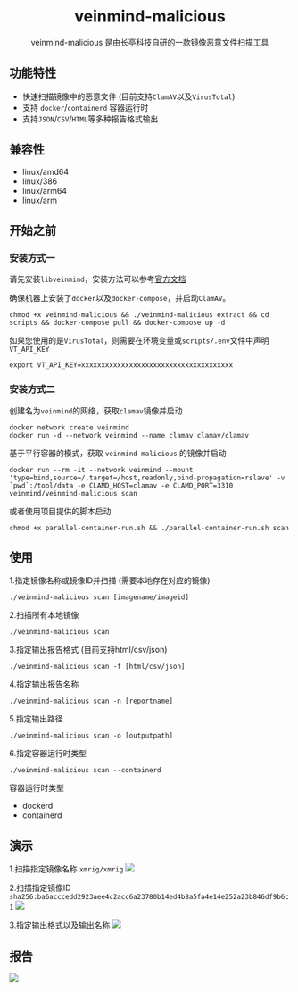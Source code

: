 <h1 align="center"> veinmind-malicious </h1>

<p align="center">
veinmind-malicious 是由长亭科技自研的一款镜像恶意文件扫描工具 
</p>

## 功能特性

- 快速扫描镜像中的恶意文件 (目前支持`ClamAV`以及`VirusTotal`)
- 支持 `docker`/`containerd` 容器运行时
- 支持`JSON`/`CSV`/`HTML`等多种报告格式输出

## 兼容性

- linux/amd64
- linux/386
- linux/arm64
- linux/arm

## 开始之前

### 安装方式一

请先安装`libveinmind`，安装方法可以参考[官方文档](https://github.com/chaitin/libveinmind)

确保机器上安装了`docker`以及`docker-compose`，并启动`ClamAV`。

```
chmod +x veinmind-malicious && ./veinmind-malicious extract && cd scripts && docker-compose pull && docker-compose up -d
```

如果您使用的是`VirusTotal`，则需要在环境变量或`scripts/.env`文件中声明`VT_API_KEY`
```
export VT_API_KEY=xxxxxxxxxxxxxxxxxxxxxxxxxxxxxxxxxxxxxx
```

### 安装方式二

创建名为`veinmind`的网络，获取`clamav`镜像并启动
```
docker network create veinmind
docker run -d --network veinmind --name clamav clamav/clamav
```

基于平行容器的模式，获取 `veinmind-malicious` 的镜像并启动
```
docker run --rm -it --network veinmind --mount 'type=bind,source=/,target=/host,readonly,bind-propagation=rslave' -v `pwd`:/tool/data -e CLAMD_HOST=clamav -e CLAMD_PORT=3310 veinmind/veinmind-malicious scan
```

或者使用项目提供的脚本启动
```
chmod +x parallel-container-run.sh && ./parallel-container-run.sh scan
```

## 使用

1.指定镜像名称或镜像ID并扫描 (需要本地存在对应的镜像)

```
./veinmind-malicious scan [imagename/imageid]
```

2.扫描所有本地镜像

```
./veinmind-malicious scan
```

3.指定输出报告格式 (目前支持html/csv/json)

```
./veinmind-malicious scan -f [html/csv/json]
```

4.指定输出报告名称

```
./veinmind-malicious scan -n [reportname]
```

5.指定输出路径

```
./veinmind-malicious scan -o [outputpath]
```

6.指定容器运行时类型
```
./veinmind-malicious scan --containerd
```

容器运行时类型
- dockerd
- containerd

## 演示
1.扫描指定镜像名称 `xmrig/xmrig`
![](https://dinfinite.oss-cn-beijing.aliyuncs.com/image/20220119111800.png)

2.扫描指定镜像ID `sha256:ba6acccedd2923aee4c2acc6a23780b14ed4b8a5fa4e14e252a23b846df9b6c1`
![](https://dinfinite.oss-cn-beijing.aliyuncs.com/image/20220119112217.png)

3.指定输出格式以及输出名称
![](https://dinfinite.oss-cn-beijing.aliyuncs.com/image/20220119112058.png)

## 报告
![](https://dinfinite.oss-cn-beijing.aliyuncs.com/image/20220119142131.png)